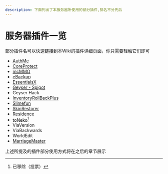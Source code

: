 ```yaml
---
description: 下面列出了本服务器所使用的部分插件,排名不分先后
---
```


# 服务器插件一览

部分插件名可以快速链接到本Wiki的插件详细页面，你只需要轻触它们即可

* [AuthMe](authme.md)
* [CoreProtect](coreprotect.md)
* [mcMMO](mcmmo.md)
* [eBackup](ebackup.md)
* [EssentialsX](essentialsx.md)
* [Geyser - Spigot](geyser.md)
* Geyser Hack
* [InventoryRollBackPlus](inventoryrollbackplus.md)
* [Slimefun](slimefun.md)
* [SkinRestorer](skinrestorer.md)
* [Residence](residence.md)
* [~~toNeko~~](#user-content-fn-1)[^1]
* ViaVersion&#x20;
* ViaBackwards
* WorldEdit
* [MarriageMaster](marriagemaster.md)

上述所提及的插件部分使用方式将在之后的章节展示

[^1]: 已移除（投票）
